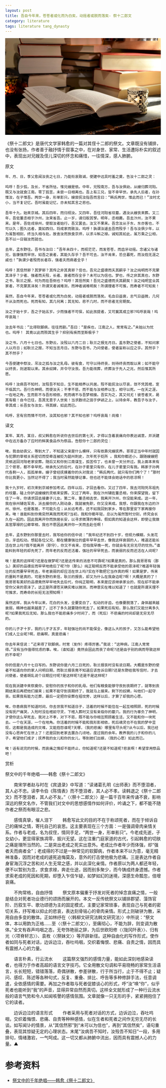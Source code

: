 ```yaml
---
layout: post
title: 吾自今年来，苍苍者或化而为白矣，动摇者或脱而落矣- 祭十二郎文
category: literature
tags: literature tang_dynasty
---
```

![](/assets/img/literature.jpg)

《祭十二郎文》是唐代文学家韩愈的一篇对其侄十二郎的祭文。文章既没有铺排，也没有张扬，作者善于融抒情于叙事之中，在对身世、家常、生活遭际朴实的叙述中，表现出对兄嫂及侄儿深切的怀念和痛惜，一往情深，感人肺腑。

>
原文

    年、月、日，季父愈闻汝丧之七日，乃能衔哀致诚，使建中远具时羞之奠，告汝十二郎之灵：

    呜呼！吾少孤，及长，不省所怙，惟兄嫂是依。中年，兄殁南方，吾与汝俱幼，从嫂归葬河阳。既又与汝就食江南。零丁孤苦，未尝一日相离也。吾上有三兄，皆不幸早世。承先人后者，在孙惟汝，在子惟吾。两世一身，形单影只。嫂尝抚汝指吾而言曰：“韩氏两世，惟此而已！”汝时尤小，当不复记忆。吾时虽能记忆，亦未知其言之悲也。

    吾年十九，始来京城。其后四年，而归视汝。又四年，吾往河阳省坟墓，遇汝从嫂丧来葬。又二年，吾佐董丞相于汴州，汝来省吾。止一岁，请归取其孥。明年，丞相薨。吾去汴州，汝不果来。是年，吾佐戎徐州，使取汝者始行，吾又罢去，汝又不果来。吾念汝从于东，东亦客也，不可以久；图久远者，莫如西归，将成家而致汝。呜呼！孰谓汝遽去吾而殁乎！吾与汝俱少年，以为虽暂相别，终当久相与处。故舍汝而旅食京师，以求斗斛之禄。诚知其如此，虽万乘之公相，吾不以一日辍汝而就也。

    去年，孟东野往。吾书与汝曰：“吾年未四十，而视茫茫，而发苍苍，而齿牙动摇。念诸父与诸兄，皆康强而早世。如吾之衰者，其能久存乎？吾不可去，汝不肯来，恐旦暮死，而汝抱无涯之戚也！”孰谓少者殁而长者存，强者夭而病者全乎！

    呜呼！其信然邪？其梦邪？其传之非其真邪？信也，吾兄之盛德而夭其嗣乎？汝之纯明而不克蒙其泽乎？少者、强者而夭殁，长者、衰者而存全乎？未可以为信也。梦也，传之非其真也，东野之书，耿兰之报，何为而在吾侧也？呜呼！其信然矣！吾兄之盛德而夭其嗣矣！汝之纯明宜业其家者，不克蒙其泽矣！所谓天者诚难测，而神者诚难明矣！所谓理者不可推，而寿者不可知矣！

    虽然，吾自今年来，苍苍者或化而为白矣，动摇者或脱而落矣。毛血日益衰，志气日益微，几何不从汝而死也。死而有知，其几何离；其无知，悲不几时，而不悲者无穷期矣。

    汝之子始十岁，吾之子始五岁。少而强者不可保，如此孩提者，又可冀其成立邪?呜呼哀哉！呜呼哀哉！

    汝去年书云：“比得软脚病，往往而剧。”吾曰：“是疾也，江南之人，常常有之。”未始以为忧也。呜呼！ 其竟以此而殒其生乎？抑别有疾而至斯极乎？

    汝之书，六月十七日也。东野云，汝殁以六月二日；耿兰之报无月日。盖东野之使者，不知问家人以月日；如耿兰之报，不知当言月日。东野与吾书，乃问使者，使者妄称以应之乎。其然乎？其不然乎？

    今吾使建中祭汝，吊汝之孤与汝之乳母。彼有食，可守以待终丧，则待终丧而取以来；如不能守以终丧，则遂取以来。其余奴婢，并令守汝丧。吾力能改葬，终葬汝于先人之兆，然后惟其所愿。

    呜呼！汝病吾不知时，汝殁吾不知日，生不能相养以共居，殁不能抚汝以尽哀，敛不凭其棺，窆不临其穴。吾行负神明，而使汝夭；不孝不慈，而不能与汝相养以生，相守以死。一在天之涯，一在地之角，生而影不与吾形相依，死而魂不与吾梦相接。吾实为之，其又何尤！彼苍者天，曷其有极！自今已往，吾其无意于人世矣！当求数顷之田于伊颍之上，以待余年，教吾子与汝子，幸其成；长吾女与汝女，待其嫁，如此而已。

    呜呼，言有穷而情不可终，汝其知也邪？其不知也邪？呜呼哀哉！尚飨！



>
译文    

    某年、某月、某日，叔父韩愈在听说你去世后的第七天，才得以含着哀痛向你表达诚意，并派建中在远方备办了应时的鲜美食品作为祭品，告慰你十二郎的灵位：

    唉，我自幼丧父，等到大了，不知道父亲是什么模样，只有依靠兄嫂抚养。哥哥正当中年时就因与犯罪的宰相关系密切而受牵连被贬为韶州刺史，次年死于贬所 。我和你都还小，跟随嫂嫂把灵柩送回河阳老家安葬。随后又和你到江南谋生，孤苦伶丁，也未曾一天分开过。我上面本来有三个哥哥，都不幸早死。继承先父的后代，在孙子辈里只有你，在儿子辈里只有我。韩家子孙两代各剩一人，孤孤单单。嫂子曾经抚摸着你的头对我说：“韩氏两代，就只有你们两个了！”那时你比我更小，当然记不得了；我当时虽然能够记事，但也还不能体会她话中的悲凉啊！

    我十九岁时，初次来到京城参加考试。四年以后，才回去看你。又过了四年，我去河阳凭吊祖先的坟墓，碰上你护送嫂嫂的灵柩来安葬。又过了两年，我在汴州辅佐董丞相，你来探望我，留下住了一年，你请求回去接妻子儿女。第二年，董丞相去世，我离开汴州，你没能来成。这一年，我在徐州辅佐军务，派去接你的人刚动身，我就被免职，你又没来成。我想，你跟我在东边的汴州、徐州，也是客居，不可能久住；从长远考虑，还不如我回到家乡，等在那里安下家再接你来。唉！谁能料到你竟突然离我而死呢?当初，我和你都年轻，总以为虽然暂时分别，终究会长久在一起的。因此我离开你而旅居长安，以寻求微薄的俸禄。假如真的知道会这样，即使让我做高官厚禄的公卿宰相，我也不愿因此离开你一天而去赴任啊！

    去年，孟东野到你那里去时，我写给你的信中说：“我年纪还不到四十岁，但视力模糊，头发花白，牙齿松动。想起各位父兄，都在健康强壮的盛年早早去世，像我这样衰弱的人，难道还能长活在世上吗?我不能离开（职守），你又不肯来，恐怕我早晚一死，你就会有无穷无尽的忧伤。”谁能料到年轻的却先死了，而年老的反而还活着，强壮的早早死去，而衰弱的反而还活在人间呢?

    唉！是真的这样呢?还是在做梦呢?还是这传来的消息不可靠呢?如果是真的，那么我哥哥有（那么）美好的品德反而早早地绝后了呢?你（那么）纯正聪明反而不能承受他的恩泽呢?难道年轻强壮的反而要早早死去，年老衰弱的却应活在世上吗?实在不敢把它当作真的啊！如果是梦，传来的噩耗不是真的，可是东野的来信，耿兰的报丧，却又为什么在我身边呢?啊！大概是真的了！我哥哥有美好的品德竟然早早地失去后代，你纯正聪明，本来是应该继承家业的，现在却不能承受你父亲的恩泽了。这正是所谓苍天确实难以揣测，而神意实在难以知道了！也就是所谓天理不可推求，而寿命的长短无法预知啊！

    虽然这样，我从今年以来，花白的头发，全要变白了，松动的牙齿，也像要脱落了，身体越来越衰弱，精神也越来越差了，过不了多久就要随你死去了。如果死后有知，那么我们又能分离多久呢?如果我死后无知，那么我也不能悲痛多少时间了，而（死后）不悲痛的时间却是无穷无尽的。

    你的儿子才十岁，我的儿子才五岁，年轻强壮的尚不能保全，像这么大的孩子，又怎么能希望他们成人立业呢?啊，悲痛啊，真是悲痛！

    你去年来信说：“近来得了软脚病，时常（发作）疼得厉害。”我说：“这种病，江南人常常得。”没有当作值得忧虑的事。唉，（谁知道）竟然会因此而丧了命呢?还是由于别的病而导致这样的不幸呢?

    你的信是六月十七日写的。东野说你是六月二日死的，耿兰报丧时没有说日期。大概是东野的使者不知道向你的家人问明日期，而耿兰报丧竟不知道应该告诉日期?还是东野给我写信时，才去问使者，使者胡乱说个日期应付呢?是这样呢?还是不是这样呢?

    现在我派建中来祭奠你，安慰你的孩子和你的乳母。他们有粮食能够守丧到丧期终了，就等到丧期结束后再把他们接来；如果不能守到丧期终了，我就马上接来。剩下的奴婢，叫他们一起守丧。如果我有能力迁葬，最后一定把你安葬在祖坟旁，这样以后，才算了却我的心愿。

    唉，你患病我不知道时间，你去世我不知道日子，活着的时候不能住在一起互相照顾，死的时候没有抚尸痛哭，入殓时没在棺前守灵，下棺入葬时又没有亲临你的墓穴。我的行为辜负了神明，才使你这么早死去，我对上不孝，对下不慈，既不能与你相互照顾着生活，又不能和你一块死去。一个在天涯，一个在地角。你活着的时候不能和我形影相依，死后魂灵也不在我的梦中显现，这都是我造成的灾难，又能抱怨谁呢?天哪，（我的悲痛）哪里有尽头呢?从今以后，我已经没有心思奔忙在世上了！还是回到老家去置办几顷地，度过我的余年。教养我的儿子和你的儿子，希望他们成才；抚养我的女儿和你的女儿，等到她们出嫁，（我的心愿）如此而已。

    唉！话有说完的时候，而哀痛之情却不能终止，你知道呢?还是不知道呢?悲哀啊！希望享用祭品吧！
    
>
赏析    
    
祭文中的千年绝唱——韩愈《祭十二郎文》

　　南宋学者赵与时在《宾退录》中写道：“读诸葛孔明《出师表》而不堕泪者，其人必不忠。读李令伯《陈情表》而不堕泪者，其人必不孝。读韩退之《祭十二郎文》而不堕泪者，其人必不友。”〈〈祭十二郎文〉〉是一篇千百年来传诵不衰，影响深远的祭文名作，不管我们对文中的思想感情作如何评价，吟诵之下，都不能不随作者之祭而有眼涩之悲。

　　感情真挚，催人泪下
　　韩愈写此文的目的不在于称颂死者，而在于倾诉自己的痛悼之情，寄托自己的哀思。这主要表现在三个方面：一是强调骨肉亲情关系。作者与老成，名为叔侄，情同手足，“两世一身，形单影只”。今老成先逝，子女幼小，更显得家族凋零，振兴无望。这在注重门庭家道的古代，引起韩愈的切肤之痛是理所当然的。二是突出老成之死实出意外。老成比作者年少而体强，却“强者夭而病者全”；老成得的不过是一种常见的软脚病，作者本来不以为意，毫无精神准备，因而对老成的遽死追悔莫及，意外的打击使他极为悲痛。三是表达作者自身宦海沉浮之苦和对人生无常之感，并以此深化亲情。作者原以为两人都还年轻，便不以暂别为念，求食求禄，奔走仕途，因而别多聚少，而今铸成终身遗憾。作者求索老成的死因和死期，却堕入乍信乍疑，如梦如幻的迷境，深感生命瓢忽，倍增哀痛。

　　不拘常格，自由抒情
　　祭文原本偏重于抒发对死者的悼念哀痛之情，一般是结合对死者功业德行的颂扬而展开的。本文一反传统祭文以铺排郡望、藻饰官阶、历叙生平、歌功颂德为主的固定模式，主要记家常琐事，表现自己与死者的密切关系，抒写难以抑止的悲哀，表达刻骨铭心的骨肉亲情。形式上则破骈为散，采用自由多变的散体。正如林纾在〈〈韩柳文研究法韩文研究法〉〉中所说：“祭文体，本以用韵为正格……至〈〈祭十二郎文〉〉，至痛彻心，不能为辞，则变调为散体。”全文有吞声呜咽之态，无夸饰艳丽之辞，为后世欧阳修〈〈陇冈阡表〉〉、归有光〈〈项脊轩志〉〉、袁枚〈〈祭妹文〉〉等开辟新径。这种自由化的写作形式，使作者如同与死者对话，边诉边泣，吞吐呜咽，交织着悔恨、悲痛、自责之情，因而具有震撼人心的力量。

　　语言朴素，行云流水
　　这篇祭文强烈的感情力量，能如此深刻地感染读者，也得力于作者高超的语言文字技巧。它全用散文句调和平易晓畅的家常生活语言，长长短短，错错落落，奇偶骈散，参差骈散，行于所当行，止于不得不止；疑问、感叹、陈述等各种句式，反复、重叠、排比、呼告等多种修辞手法，任意调遣，全依感情的需要。再加之作者取与死者促膝谈心的形式，呼“汝”唤“你”，似乎死者也能听到“我”的声音，显得异常自然而真切。这样全文就形成了一种行云流水般的语言气势和令人如闻咳謦的感情氛围。文章就像一只无形的手，紧紧拥抱住了它的读者。

　　边诉边泣的语言形式
　　作者采用与死者对话的方式，边诉边泣，吞吐呜咽，交织着悔恨、悲痛、自责等种种感情，似在生者和死者之间作无穷无尽的长谈。如写闻讣的情景，从“其信然邪”到“未可以为信也”，再到“其信然矣”，语句重叠，表现其惊疑无定的心理状态。末尾“汝病吾不知时，汝殁吾不知日”一段，多用排句，情绪激宕，一气呵成。这一切又都从肺腑中流出，因而具有震撼人心的力量。▲    
    
# 参考资料

* [祭文中的千年绝唱——韩愈《祭十二郎文》](http://so.gushiwen.org/shangxi_5790.aspx)